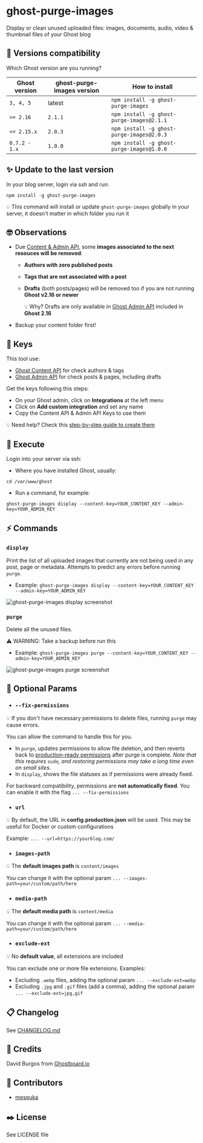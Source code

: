 # ghost-purge-images

Display or clean unused uploaded files: images, documents, audio, video & thumbnail files of your Ghost blog

## 🎁 Versions compatibility

Which Ghost version are you running?

| Ghost version | ghost-purge-images version | How to install                                 |
|---------------|----------------------------|------------------------------------------------|
| `3, 4, 5`       | latest                     | `npm install -g ghost-purge-images`            |
| `>= 2.16`       | `2.1.1`                      | `npm install -g ghost-purge-images@2.1.1`      |
| `<= 2.15.x`     | `2.0.3`                      | `npm install -g ghost-purge-images@2.0.3`      |
| `0.7.2 - 1.x`   | `1.0.0`                      | `npm install -g ghost-purge-images@1.0.0` |

## ✨ Update to the last version

In your blog server, login via ssh and run:

`npm install -g ghost-purge-images`

💡 This command will install or update `ghost-purge-images` globally in your server, it doesn't matter in which folder you run it 

## 🤓 Observations

- Due [Content & Admin API](https://ghost.org/docs/api/v3/content/#resources), some **images associated to the next resouces will be removed**:
    - **Authors with zero published posts**
    - **Tags that are not associated with a post**
    - **Drafts** (both posts/pages) will be removed too if you are not running **Ghost v2.16 or newer** 
    
        💡 Why? Drafts are only available in [Ghost Admin API](https://docs.ghost.org/api/admin/) included in **Ghost 2.16**
- Backup your content folder first!

## 🔑 Keys

This tool use:
- [Ghost Content API](https://docs.ghost.org/api/content/) for check authors & tags
- [Ghost Admin API](https://docs.ghost.org/api/admin/) for check posts & pages, including drafts

Get the keys following this steps:
- On your Ghost admin, click on **Integrations** at the left menu
- Click on **Add custom integration** and set any name
- Copy the Content API & Admin API Keys to use them

💡 Need help? Check this [step-by-step guide to create them](https://ghostboard.io/blog/how-to-integrate-ghostboard-with-ghost-content-api/)

## 🚀 Execute

Login into your server via ssh:
- Where you have installed Ghost, usually:

`cd /var/www/ghost`
- Run a command, for example:

`ghost-purge-images display --content-key=YOUR_CONTENT_KEY --admin-key=YOUR_ADMIN_KEY`

## ⚡️ Commands
### `display`

Print the list of all uploaded images that currently are not being used in any post, page or metadata. Attempts to predict any errors before running `purge`.

- Example: `ghost-purge-images display --content-key=YOUR_CONTENT_KEY --admin-key=YOUR_ADMIN_KEY`


![ghost-purge-images display screenshot](https://user-images.githubusercontent.com/1589874/51084812-80e6f700-1730-11e9-96c4-4e106e4c7c63.png)

### `purge`

Delete all the unused files.

⚠️ WARNING: Take a backup before run this

- Example: `ghost-purge-images purge --content-key=YOUR_CONTENT_KEY --admin-key=YOUR_ADMIN_KEY`

![ghost-purge-images purge screenshot](https://user-images.githubusercontent.com/1589874/51084808-73ca0800-1730-11e9-8c2a-a3b43551fbaa.png)

## 🧩 Optional Params

- ### `--fix-permissions`

💡 If you don't have necessary permissions to delete files, running `purge` may cause errors.

You can allow the command to handle this for you.
  - In `purge`, updates permissions to allow file deletion, and then reverts back to [production-ready permissions](https://github.com/TryGhost/Ghost-CLI/blob/main/lib/commands/doctor/checks/check-permissions.js) after purge is complete. *Note that this requires `sudo`, and restoring permissions may take a long time even on small sites.*
  - In `display`, shows the file statuses as if permissions were already fixed.

For backward compatibility, permissions are **not automatically fixed**. You can enable it with the flag `... --fix-permissions`

- ### `url`

💡 By default, the URL in **config.production.json** will be used. This may be useful for Docker or custom configurations

Example: `... --url=https://yourblog.com/`

- ### `images-path`

💡 The **default images path** is `content/images`

You can change it with the optional param `... --images-path=your/custom/path/here`

- ### `media-path`

💡 The **default media path** is `content/media`

You can change it with the optional param `... --media-path=your/custom/path/here`

- ### `exclude-ext`

💡 No **default value**, all extensions are included

You can exclude one or more file extensions. Examples:
  - Excluding `.webp` files, adding the optional param `... --exclude-ext=webp`
  - Excluding `.jpg` and `.gif` files (add a comma), adding the optional param `... --exclude-ext=jpg,gif`

## 📋 Changelog
See [CHANGELOG.md](https://github.com/ghostboard/ghost-purge-images/blob/master/CHANGELOG.md)

## 👋 Credits
David Burgos from [Ghostboard.io](https://ghostboard.io)

## 👏 Contributors
- [mesquka](https://github.com/mesquka/ghost-purge-images-customdir/commits?author=mesquka)

## ✒️ License
See LICENSE file
